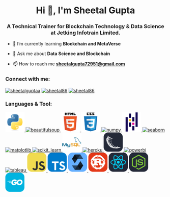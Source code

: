 
<h1 align="center">Hi 👋, I'm Sheetal Gupta</h1>
<h3 align="center">A Technical Trainer for Blockchain Technology & Data Science at Jetking Infotrain Limited.</h3>


- 🌱 I’m currently learning **Blockchain and MetaVerse**

- 💬 Ask me about **Data Science and Blockchain**

- 📫 How to reach me **sheetalgupta72951@gmail.com**

<h3 align="left">Connect with me:</h3>
<p align="left">
<a href="https://github.com/sheetalguptaa" target="blank"><img align="center" src="https://cdn.iconscout.com/icon/free/png-512/free-github-169-1174970.png?f=webp&w=256" alt="sheetalguptaa" height="30" width="40" /></a>
<a href="https://www.linkedin.com/in/sheetal-gupta-a26715216/" target="blank"><img align="center" src="https://img.icons8.com/fluency/2x/linkedin-circled.png" alt="sheetal86" height="40" width="40" /></a>
<a href="https://www.hackerrank.com/sheetalgupta7291" target="blank"><img align="center" src="https://encrypted-tbn0.gstatic.com/images?q=tbn:ANd9GcQRkmGD5n7ibpc23x8Zilmp3CaFiG_lNMETzgBRFH5J0w&s" alt="sheetal86" height="30" width="30" /></a>
</p>

<h3 align="left">Languages & Tool:</h3>
<a href="https://www.python.org" target="_blank"> <img src="https://raw.githubusercontent.com/devicons/devicon/master/icons/python/python-original.svg" alt="python" width="60" height="60"/> </a>
<a href="https://pypi.org/project/beautifulsoup4/" target="_blank"> <img src="https://funthon.files.wordpress.com/2017/05/bs.png?w=1024" alt="beautifulsoup" width="60" height="60"/> </a>
<a href="https://www.w3.org/html/" target="_blank"> <img src="https://raw.githubusercontent.com/devicons/devicon/master/icons/html5/html5-original-wordmark.svg" alt="html5" width="60" height="60"/> </a>
<a href="https://www.w3schools.com/css/" target="_blank"> <img src="https://raw.githubusercontent.com/devicons/devicon/master/icons/css3/css3-original-wordmark.svg" alt="css3" width="60" height="60"/> </a>
<a href="https://numpy.org/" target="_blank"> <img src="https://upload.wikimedia.org/wikipedia/commons/thumb/3/31/NumPy_logo_2020.svg/768px-NumPy_logo_2020.svg.png?20200723114325" alt="numpy" width="60" height="60"/> </a>
<a href="https://pandas.pydata.org/" target="_blank"> <img src="https://raw.githubusercontent.com/devicons/devicon/2ae2a900d2f041da66e950e4d48052658d850630/icons/pandas/pandas-original.svg" alt="pandas" width="60" height="60"/> </a>
<a href="https://seaborn.pydata.org/" target="_blank"> <img src="https://seaborn.pydata.org/_images/logo-mark-lightbg.svg" alt="seaborn" width="60" 
height="60"/> </a6
<a href="https://matplotlib.org/" target="_blank"> <img src="https://matplotlib.org/_static/images/logo2.svg" alt="matplotlib" width="70" height="70"/> </a>
<a href="https://scikit-learn.org/" target="_blank"> <img src="https://upload.wikimedia.org/wikipedia/commons/0/05/Scikit_learn_logo_small.svg" alt="scikit_learn" width="60" height="60"/> </a>
<a href="https://www.mysql.com/" target="_blank"> <img src="https://raw.githubusercontent.com/devicons/devicon/master/icons/mysql/mysql-original-wordmark.svg" alt="mysql" width="60" height="60"/> </a>
<a href="https://heroku.com" target="_blank"> <img src="https://www.vectorlogo.zone/logos/heroku/heroku-icon.svg" alt="heroku" width="60" height="60"/> </a> 
<a href="https://flask.palletsprojects.com/" target="_blank"> <img src="https://github.com/tandpfun/skill-icons/blob/main/icons/Flask-Dark.svg" alt="flask" width="60" height="60"/> </a>
<a href="https://powerbi.microsoft.com/en-au/" target="_blank"> <img src="https://github.com/microsoft/PowerBI-Icons/blob/main/SVG/Power-BI.svg" alt="powerbi" width="60" height="60"/> </a> 
<a href="https://www.tableau.com/" target="_blank"> <img src="https://cdn.worldvectorlogo.com/logos/tableau-software.svg" alt="tableau" width="60" height="60"/> </a>
<a href="https://www.javascript.com/" target="_blank"> <img src="https://github.com/tandpfun/skill-icons/blob/main/icons/JavaScript.svg" alt="Javascript" width="60" height="60"/> </a> 
<a href="https://www.typescriptlang.org/" target="_blank"> <img src="https://github.com/tandpfun/skill-icons/blob/main/icons/TypeScript.svg" alt="Typescript" width="60" height="60"/> </a> 
<a href="https://soliditylang.org/" target="_blank"> <img src="https://github.com/tandpfun/skill-icons/blob/main/icons/Solidity.svg" alt="Solidity" width="60" height="60"/> </a> 
<a href="https://www.rust-lang.org/" target="_blank"> <img src="https://github.com/tandpfun/skill-icons/blob/main/icons/Rust.svg" alt="Rust" width="60" height="60"/> </a> 
<a href="https://reactjs.org/" target="_blank"> <img src="https://github.com/tandpfun/skill-icons/blob/main/icons/React-Dark.svg" alt="React" width="60" height="60"/> </a> 
<a href="https://nodejs.org/en/" target="_blank"> <img src="https://github.com/tandpfun/skill-icons/blob/main/icons/NodeJS-Dark.svg" alt="Node.js" width="60" height="60"/> </a> 
<a href="https://go.dev/" target="_blank"> <img src="https://github.com/tandpfun/skill-icons/blob/main/icons/GoLang.svg" alt="GO" width="60" height="60"/> </a> 



  
